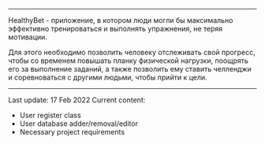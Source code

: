 --------------------
HealthyBet - приложение, в котором люди могли бы максимально эффективно тренироваться и выполнять упражнения, не теряя мотивации.

Для этого необходимо позволить человеку отслеживать свой прогресс, чтобы со временем повышать планку физической нагрузки, поощрять его за выполнение заданий, а также позволить ему ставить челленджи и соревноваться с другими людьми, чтобы прийти к цели. 

--------------------
Last update: 17 Feb 2022
Current content:
- User register class
- User database adder/removal/editor
- Necessary project requirements
